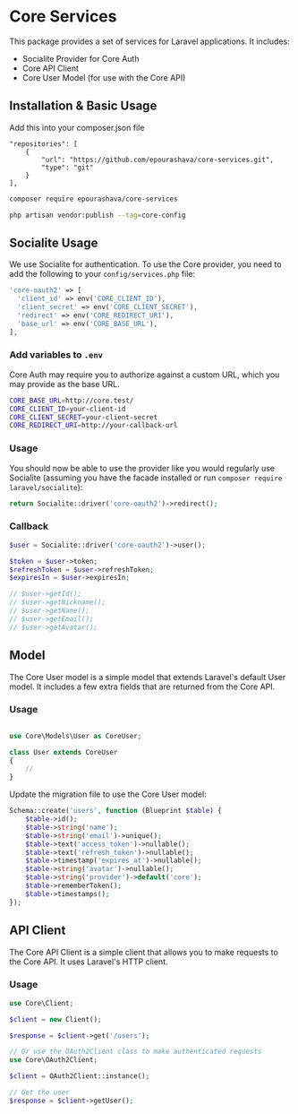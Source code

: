 # Core Services

This package provides a set of services for Laravel applications. It includes:

-   Socialite Provider for Core Auth
-   Core API Client
-   Core User Model (for use with the Core API)

## Installation & Basic Usage

Add this into your composer.json file

```
"repositories": [
    {
        "url": "https://github.com/epourashava/core-services.git",
        "type": "git"
    }
],
```

```bash
composer require epourashava/core-services

php artisan vendor:publish --tag=core-config
```

## Socialite Usage

We use Socialite for authentication. To use the Core provider, you need to add the following to your `config/services.php` file:

```php
'core-oauth2' => [
  'client_id' => env('CORE_CLIENT_ID'),
  'client_secret' => env('CORE_CLIENT_SECRET'),
  'redirect' => env('CORE_REDIRECT_URI'),
  'base_url' => env('CORE_BASE_URL'),
],
```

### Add variables to `.env`

Core Auth may require you to authorize against a custom URL, which you may provide as the base URL.

```bash
CORE_BASE_URL=http://core.test/
CORE_CLIENT_ID=your-client-id
CORE_CLIENT_SECRET=your-client-secret
CORE_REDIRECT_URI=http://your-callback-url
```

### Usage

You should now be able to use the provider like you would regularly use Socialite (assuming you have the facade installed or run `composer require laravel/socialite`):

```php
return Socialite::driver('core-oauth2')->redirect();
```

### Callback

```php
$user = Socialite::driver('core-oauth2')->user();

$token = $user->token;
$refreshToken = $user->refreshToken;
$expiresIn = $user->expiresIn;

// $user->getId();
// $user->getNickname();
// $user->getName();
// $user->getEmail();
// $user->getAvatar();
```

## Model

The Core User model is a simple model that extends Laravel's default User model. It includes a few extra fields that are returned from the Core API.

### Usage

```php

use Core\Models\User as CoreUser;

class User extends CoreUser
{
    //
}
```

Update the migration file to use the Core User model:

```php
Schema::create('users', function (Blueprint $table) {
    $table->id();
    $table->string('name');
    $table->string('email')->unique();
    $table->text('access_token')->nullable();
    $table->text('refresh_token')->nullable();
    $table->timestamp('expires_at')->nullable();
    $table->string('avatar')->nullable();
    $table->string('provider')->default('core');
    $table->rememberToken();
    $table->timestamps();
});
```

## API Client

The Core API Client is a simple client that allows you to make requests to the Core API. It uses Laravel's HTTP client.

### Usage

```php
use Core\Client;

$client = new Client();

$response = $client->get('/users');

// Or use the OAuth2Client class to make authenticated requests
use Core\OAuth2Client;

$client = OAuth2Client::instance();

// Get the user
$response = $client->getUser();
```
